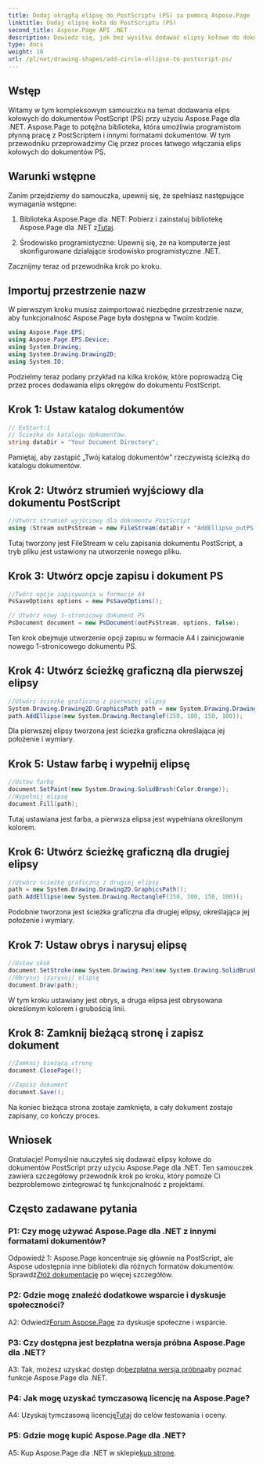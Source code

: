 ```yaml
---
title: Dodaj okrągłą elipsę do PostScriptu (PS) za pomocą Aspose.Page
linktitle: Dodaj elipsę koła do PostScriptu (PS)
second_title: Aspose.Page API .NET
description: Dowiedz się, jak bez wysiłku dodawać elipsy kołowe do dokumentów PostScript (PS) za pomocą Aspose.Page dla .NET. Postępuj zgodnie z naszym przewodnikiem krok po kroku, aby zapewnić bezproblemową integrację.
type: docs
weight: 10
url: /pl/net/drawing-shapes/add-circle-ellipse-to-postscript-ps/
---
```

## Wstęp

Witamy w tym kompleksowym samouczku na temat dodawania elips kołowych do dokumentów PostScript (PS) przy użyciu Aspose.Page dla .NET. Aspose.Page to potężna biblioteka, która umożliwia programistom płynną pracę z PostScriptem i innymi formatami dokumentów. W tym przewodniku przeprowadzimy Cię przez proces łatwego włączania elips kołowych do dokumentów PS.

## Warunki wstępne

Zanim przejdziemy do samouczka, upewnij się, że spełniasz następujące wymagania wstępne:

1.  Biblioteka Aspose.Page dla .NET: Pobierz i zainstaluj bibliotekę Aspose.Page dla .NET z[Tutaj](https://releases.aspose.com/page/net/).

2. Środowisko programistyczne: Upewnij się, że na komputerze jest skonfigurowane działające środowisko programistyczne .NET.

Zacznijmy teraz od przewodnika krok po kroku.

## Importuj przestrzenie nazw

W pierwszym kroku musisz zaimportować niezbędne przestrzenie nazw, aby funkcjonalność Aspose.Page była dostępna w Twoim kodzie.

```csharp
using Aspose.Page.EPS;
using Aspose.Page.EPS.Device;
using System.Drawing;
using System.Drawing.Drawing2D;
using System.IO;
```

Podzielmy teraz podany przykład na kilka kroków, które poprowadzą Cię przez proces dodawania elips okręgów do dokumentu PostScript.

## Krok 1: Ustaw katalog dokumentów

```csharp
// ExStart:1
// Ścieżka do katalogu dokumentów.
string dataDir = "Your Document Directory";
```

Pamiętaj, aby zastąpić „Twój katalog dokumentów” rzeczywistą ścieżką do katalogu dokumentów.

## Krok 2: Utwórz strumień wyjściowy dla dokumentu PostScript

```csharp
//Utwórz strumień wyjściowy dla dokumentu PostScript
using (Stream outPsStream = new FileStream(dataDir + "AddEllipse_outPS.ps", FileMode.Create))
```

Tutaj tworzony jest FileStream w celu zapisania dokumentu PostScript, a tryb pliku jest ustawiony na utworzenie nowego pliku.

## Krok 3: Utwórz opcje zapisu i dokument PS

```csharp
//Twórz opcje zapisywania w formacie A4
PsSaveOptions options = new PsSaveOptions();

// Utwórz nowy 1-stronicowy dokument PS
PsDocument document = new PsDocument(outPsStream, options, false);
```

Ten krok obejmuje utworzenie opcji zapisu w formacie A4 i zainicjowanie nowego 1-stronicowego dokumentu PS.

## Krok 4: Utwórz ścieżkę graficzną dla pierwszej elipsy

```csharp
//Utwórz ścieżkę graficzną z pierwszej elipsy
System.Drawing.Drawing2D.GraphicsPath path = new System.Drawing.Drawing2D.GraphicsPath();
path.AddEllipse(new System.Drawing.RectangleF(250, 100, 150, 100));
```

Dla pierwszej elipsy tworzona jest ścieżka graficzna określająca jej położenie i wymiary.

## Krok 5: Ustaw farbę i wypełnij elipsę

```csharp
//Ustaw farbę
document.SetPaint(new System.Drawing.SolidBrush(Color.Orange));
//Wypełnij elipsę
document.Fill(path);
```

Tutaj ustawiana jest farba, a pierwsza elipsa jest wypełniana określonym kolorem.

## Krok 6: Utwórz ścieżkę graficzną dla drugiej elipsy

```csharp
//Utwórz ścieżkę graficzną z drugiej elipsy
path = new System.Drawing.Drawing2D.GraphicsPath();
path.AddEllipse(new System.Drawing.RectangleF(250, 300, 150, 100));
```

Podobnie tworzona jest ścieżka graficzna dla drugiej elipsy, określająca jej położenie i wymiary.

## Krok 7: Ustaw obrys i narysuj elipsę

```csharp
//Ustaw skok
document.SetStroke(new System.Drawing.Pen(new System.Drawing.SolidBrush(Color.Red), 3));
//Obrysuj (zarysuj) elipsę
document.Draw(path);
```

W tym kroku ustawiany jest obrys, a druga elipsa jest obrysowana określonym kolorem i grubością linii.

## Krok 8: Zamknij bieżącą stronę i zapisz dokument

```csharp
//Zamknij bieżącą stronę
document.ClosePage();

//Zapisz dokument
document.Save();
```

Na koniec bieżąca strona zostaje zamknięta, a cały dokument zostaje zapisany, co kończy proces.

## Wniosek

Gratulacje! Pomyślnie nauczyłeś się dodawać elipsy kołowe do dokumentów PostScript przy użyciu Aspose.Page dla .NET. Ten samouczek zawiera szczegółowy przewodnik krok po kroku, który pomoże Ci bezproblemowo zintegrować tę funkcjonalność z projektami.

## Często zadawane pytania

### P1: Czy mogę używać Aspose.Page dla .NET z innymi formatami dokumentów?

 Odpowiedź 1: Aspose.Page koncentruje się głównie na PostScript, ale Aspose udostępnia inne biblioteki dla różnych formatów dokumentów. Sprawdź[Złóż dokumentację](https://reference.aspose.com/page/net/) po więcej szczegółów.

### P2: Gdzie mogę znaleźć dodatkowe wsparcie i dyskusje społeczności?

 A2: Odwiedź[Forum Aspose.Page](https://forum.aspose.com/c/page/39) za dyskusje społeczne i wsparcie.

### P3: Czy dostępna jest bezpłatna wersja próbna Aspose.Page dla .NET?

 A3: Tak, możesz uzyskać dostęp do[bezpłatna wersja próbna](https://releases.aspose.com/)aby poznać funkcje Aspose.Page dla .NET.

### P4: Jak mogę uzyskać tymczasową licencję na Aspose.Page?

 A4: Uzyskaj tymczasową licencję[Tutaj](https://purchase.aspose.com/temporary-license/) do celów testowania i oceny.

### P5: Gdzie mogę kupić Aspose.Page dla .NET?

 A5: Kup Aspose.Page dla .NET w sklepie[kup stronę](https://purchase.aspose.com/buy).